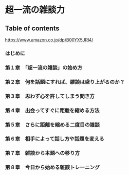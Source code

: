 # 超一流の雑談力
## Table of contents
<https://www.amazon.co.jp/dp/B00YX5JRI4/>

### はじめに
### 第１章　「超一流の雑談」の始め方
### 第２章　何を話題にすれば、雑談は盛り上がるのか？
### 第３章　思わず心を許してしまう聞き方
### 第４章　出会ってすぐに距離を縮める方法
### 第５章　さらに距離を縮める二度目の雑談
### 第６章　相手によって話し方や話題を変える
### 第７章　雑談から本題への移り方
### 第８章　今日から始める雑談トレーニング


